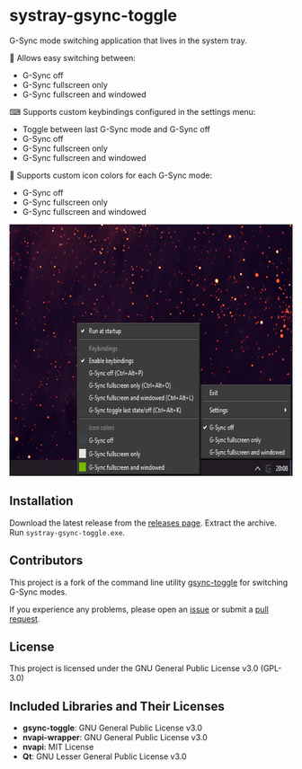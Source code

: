 # systray-gsync-toggle

G-Sync mode switching application that lives in the system tray. 

🔄 Allows easy switching between:
  - G-Sync off
  - G-Sync fullscreen only
  - G-Sync fullscreen and windowed

⌨ Supports custom keybindings configured in the settings menu:
  - Toggle between last G-Sync mode and G-Sync off
  - G-Sync off
  - G-Sync fullscreen only
  - G-Sync fullscreen and windowed

🎨 Supports custom icon colors for each G-Sync mode:
  - G-Sync off
  - G-Sync fullscreen only
  - G-Sync fullscreen and windowed

<img src="./resources/menu.png" alt="Menu screenshot" width="651" height="448">

## Installation

Download the latest release from the [releases page](https://github.com/seaspaceman/systray-gsync-toggle/releases). Extract the archive. Run `systray-gsync-toggle.exe`.

## Contributors

This project is a fork of the command line utility [gsync-toggle](https://github.com/FrogTheFrog/gsync-toggle) for switching G-Sync modes.

If you experience any problems, please open an [issue](https://github.com/seaspaceman/systray-gsync-toggle/issues) or submit a [pull request](https://github.com/seaspaceman/systray-gsync-toggle/pulls).

## License

This project is licensed under the GNU General Public License v3.0 (GPL-3.0)

## Included Libraries and Their Licenses

- **gsync-toggle**: GNU General Public License v3.0
- **nvapi-wrapper**: GNU General Public License v3.0
- **nvapi**: MIT License
- **Qt**: GNU Lesser General Public License v3.0

